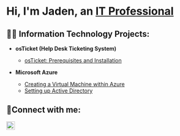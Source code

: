 <h1>Hi, I'm Jaden, an <a href="https://www.linkedin.com/in/jaden-padilla-aaa015218/">IT Professional</a/h1>

<h2>👨‍💻 Information Technology Projects:</h2>

- <b>osTicket (Help Desk Ticketing System)</b>
  - [osTicket: Prerequisites and Installation](https://github.com/Jaden-Padilla/osticket-prereqs)
  
- <b>Microsoft Azure</b>
  - [Creating a Virtual Machine within Azure](https://github.com/Jaden-Padilla/AZURE-VM-S)
  - [Setting up Active Directory](https://github.com/Jaden-Padilla/azure-network-protocols)

<h2>🤳Connect with me:</h2>


[<img align="left" alt="Josh | LinkedIn" width="22px" src="https://cdn.jsdelivr.net/npm/simple-icons@v3/icons/linkedin.svg" />][linkedin]




[linkedin]: https://www.linkedin.com/in/jaden-padilla-aaa015218/
